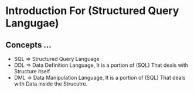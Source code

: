 # Introduction For (Structured Query Langugae)

## Concepts ...
- SQL => Structured Query Language
- DDL => Data Definition Language, It is a portion of (SQL) That deals with Structure itself.
- DML => Data Manipulation Language, It is a portion of (SQL) That deals with Data inside the Strucutre.